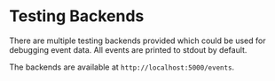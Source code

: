# Testing Backends

There are multiple testing backends provided which could be used for debugging event data.
All events are printed to stdout by default.

The backends are available at `http://localhost:5000/events`.
